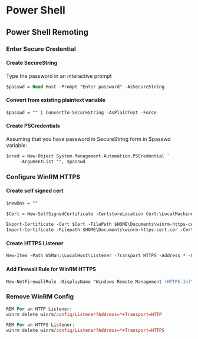 # Power Shell

## Power Shell Remoting

### Enter Secure Credential

#### Create SecureString

Type the password in an interactive prompt

```ps
$passwd = Read-Host -Prompt "Enter password" -AsSecureString
```

#### Convert from existing plaintext variable
```ps
$passwd = "" | ConvertTo-SecureString -AsPlainText -Force
```

#### Create PSCredentials
Assuming that you have password in SecureString form in $passwd variable:
```ps
$cred = New-Object System.Management.Automation.PSCredential `
     -ArgumentList "", $passwd
```


### Configure WinRM HTTPS

#### Create self signed cert
```ps
$newDns = ""

$Cert = New-SelfSignedCertificate -CertstoreLocation Cert:\LocalMachine\My -DnsName $newDns

Export-Certificate -Cert $Cert -FilePath $HOME\Documents\winrm-https-cert.cer
Import-Certificate -Filepath $HOME\Documents\winrm-https-cert.cer -CertStoreLocation "Cert:\LocalMachine\Root"
```

#### Create HTTPS Listener
```ps
New-Item -Path WSMan:\LocalHost\Listener -Transport HTTPS -Address * -CertificateThumbPrint $Cert.Thumbprint –Force
```

#### Add Firewall Rule for WinRM HTTPS
```ps
New-NetFirewallRule -DisplayName "Windows Remote Management (HTTPS-In)" -Name "Windows Remote Management (HTTPS-In)" -Profile Any -LocalPort 5986 -Protocol TCP
```

### Remove WinRM Config
```ps
REM For an HTTP Listener:
winrm delete winrm/config/Listener?Address=*+Transport=HTTP

REM For an HTTPS Listener:
winrm delete winrm/config/Listener?Address=*+Transport=HTTPS
```
